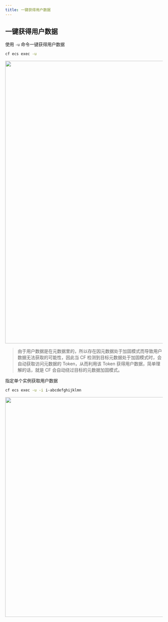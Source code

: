 ```yaml
---
title: 一键获得用户数据
---
```


## 一键获得用户数据

使用 `-u` 命令一键获得用户数据

```bash
cf ecs exec -u
```

   <img width="900" src="/img/1656775357.png">

> 由于用户数据是在元数据里的，所以存在因元数据处于加固模式而导致用户数据无法获取的可能性，因此当 CF 检测到目标元数据处于加固模式时，会自动获取访问元数据的 Token，从而利用该 Token 获得用户数据，简单理解的话，就是 CF 会自动绕过目标的元数据加固模式。

指定单个实例获取用户数据

```bash
cf ecs exec -u -i i-abcdefghijklmn
```

   <img width="700" src="/img/1656604327.png">

<Vssue />

<script>
export default {
    mounted () {
      this.$page.lastUpdated = "2022年6月30日"
    }
  }
</script>